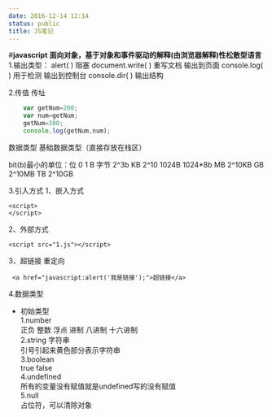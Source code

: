 ```yaml
---
date: 2016-12-14 12:14
status: public
title: JS笔记
---
```


#**javascript**
**面向对象，基于对象和事件驱动的解释(由浏览器解释)性松散型语言**
1.输出类型：
alert( )  阻塞
document.write( )  重写文档  输出到页面
console.log( )  用于检测  输出到控制台
console.dir( )  输出结构

2.传值  传址
```Javascript
	var getNum=200;
	var num=getNum;
	getNum=300;
	console.log(getNum,num);
```
数据类型
基础数据类型（直接存放在栈区）

bit(b)最小的单位：位  0 1
B 字节  2^3b
KB 2^10 1024B  1024*8b
MB 2^10KB
GB 2^10MB
TB 2^10GB

3.引入方式
1、嵌入方式
```
<script>
</script>
```
2、外部方式
```
<script src="1.js"></script>
```
3、超链接 重定向
```
 <a href="javascript:alert('我是链接');">超链接</a>
```
4.数据类型
* 初始类型  
1.number  
正负 整数 浮点 进制 八进制 十六进制  
2.string 字符串  
引号引起来黄色部分表示字符串  
3.boolean  
true false  
4.undefined  
所有的变量没有赋值就是undefined写的没有赋值  
5.null  
占位符，可以清除对象
	








